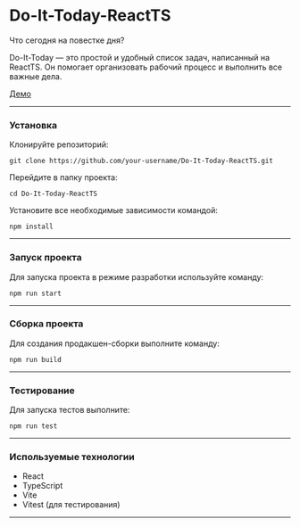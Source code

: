 # Do-It-Today-ReactTS

Что сегодня на повестке дня?

Do-It-Today — это простой и удобный список задач, написанный на ReactTS. Он помогает организовать рабочий процесс и выполнить все важные дела.

[Демо](https://senior-kapitoshka.github.io/Do-It-Today-ReactTS)

---

### Установка

Клонируйте репозиторий:
```
git clone https://github.com/your-username/Do-It-Today-ReactTS.git
```

Перейдите в папку проекта:
```
cd Do-It-Today-ReactTS
```

Установите все необходимые зависимости командой:
```
npm install
```

---

### Запуск проекта

Для запуска проекта в режиме разработки используйте команду:
```
npm run start
```

---

### Сборка проекта

Для создания продакшен-сборки выполните команду:
```
npm run build
```

---

### Тестирование

Для запуска тестов выполните:
```
npm run test
```

---

### Используемые технологии

- React  
- TypeScript  
- Vite  
- Vitest (для тестирования)  

---

